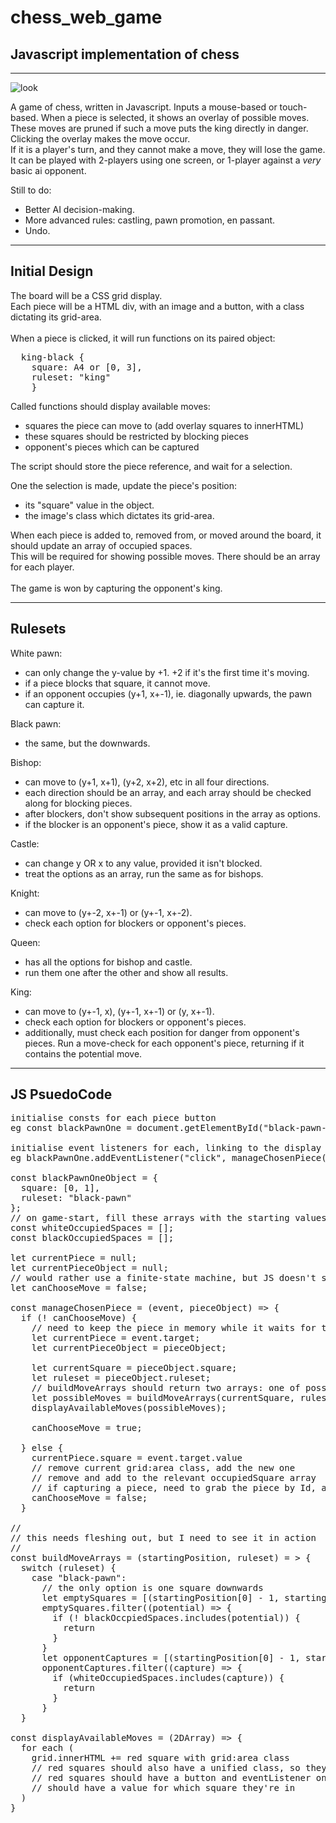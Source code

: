 # chess_web_game
## Javascript implementation of chess
-----------------------------------------------------------------------------------------------
![look](https://i.imgur.com/TD46qaj.png)<br>

A game of chess, written in Javascript. Inputs a mouse-based or touch-based. When a piece is selected, it shows an overlay of possible moves. These moves are pruned if such a move puts the king directly in danger. Clicking the overlay makes the move occur.<br>
If it is a player's turn, and they cannot make a move, they will lose the game.<br>
It can be played with 2-players using one screen, or 1-player against a <i>very</i> basic ai opponent.<br>

Still to do:
- Better AI decision-making.
- More advanced rules: castling, pawn promotion, en passant.
- Undo.

-----------------------------------------------------------------------------------------------
## Initial Design
The board will be a CSS grid display.<br>
Each piece will be a HTML div, with an image and a button, with a class dictating its grid-area.<br>
<br>
When a piece is clicked, it will run functions on its paired object:<br>
<pre>
  king-black {
    square: A4 or [0, 3],
    ruleset: "king"
    }
</pre>

Called functions should display available moves:
- squares the piece can move to (add overlay squares to innerHTML)
- these squares should be restricted by blocking pieces
- opponent's pieces which can be captured

The script should store the piece reference, and wait for a selection.<br>

One the selection is made, update the piece's position:
- its "square" value in the object.
- the image's class which dictates its grid-area.

When each piece is added to, removed from, or moved around the board, it should update an array of occupied spaces.<br>
This will be required for showing possible moves. There should be an array for each player.<br>
<br>
The game is won by capturing the opponent's king.

-----------------------------------------------------------------------------------------------
## Rulesets

White pawn:
- can only change the y-value by +1. +2 if it's the first time it's moving.
- if a piece blocks that square, it cannot move.
- if an opponent occupies (y+1, x+-1), ie. diagonally upwards, the pawn can capture it.

Black pawn:
- the same, but the downwards.

Bishop:
- can move to (y+1, x+1), (y+2, x+2), etc in all four directions.
- each direction should be an array, and each array should be checked along for blocking pieces.
- after blockers, don't show subsequent positions in the array as options.
- if the blocker is an opponent's piece, show it as a valid capture.

Castle:
- can change y OR x to any value, provided it isn't blocked.
- treat the options as an array, run the same as for bishops.

Knight:
- can move to (y+-2, x+-1) or (y+-1, x+-2).
- check each option for blockers or opponent's pieces.

Queen:
- has all the options for bishop and castle.
- run them one after the other and show all results.

King:
- can move to (y+-1, x), (y+-1, x+-1) or (y, x+-1).
- check each option for blockers or opponent's pieces.
- additionally, must check each position for danger from opponent's pieces. Run a move-check for each opponent's piece, returning if it contains the potential move.

-----------------------------------------------------------------------------------------------
## JS PsuedoCode
<pre>
initialise consts for each piece button
eg const blackPawnOne = document.getElementById("black-pawn-one");

initialise event listeners for each, linking to the display moves function, passing in its object
eg blackPawnOne.addEventListener("click", manageChosenPiece(event, blackPawnOneObject));

const blackPawnOneObject = {
  square: [0, 1],
  ruleset: "black-pawn"
};
// on game-start, fill these arrays with the starting values
const whiteOccupiedSpaces = [];
const blackOccupiedSpaces = [];

let currentPiece = null;
let currentPieceObject = null;
// would rather use a finite-state machine, but JS doesn't seem to support enums
let canChooseMove = false;

const manageChosenPiece = (event, pieceObject) => {
  if (! canChooseMove) {
    // need to keep the piece in memory while it waits for the move selection
    let currentPiece = event.target;
    let currentPieceObject = pieceObject;

    let currentSquare = pieceObject.square;
    let ruleset = pieceObject.ruleset;
    // buildMoveArrays should return two arrays: one of possible empty squares, and one of possible captures
    let possibleMoves = buildMoveArrays(currentSquare, ruleset);
    displayAvailableMoves(possibleMoves);
    
    canChooseMove = true;
    
  } else {
    currentPiece.square = event.target.value
    // remove current grid:area class, add the new one
    // remove and add to the relevant occupiedSquare array
    // if capturing a piece, need to grab the piece by Id, and remove it.
    canChooseMove = false;
  }

//
// this needs fleshing out, but I need to see it in action
//
const buildMoveArrays = (startingPosition, ruleset) = > {
  switch (ruleset) {
    case "black-pawn":
      // the only option is one square downwards
      let emptySquares = [(startingPosition[0] - 1, startingPosition[1])]
      emptySquares.filter((potential) => {
        if (! blackOccpiedSpaces.includes(potential)) {
          return
        }
      }        
      let opponentCaptures = [(startingPosition[0] - 1, startingPosition[1] + 1), (startingPosition[0] - 1, startingPosition[1] - 1)]
      opponentCaptures.filter((capture) => {
        if (whiteOccupiedSpaces.includes(capture)) {
          return
        }
      }
  }

const displayAvailableMoves = (2DArray) => {
  for each (
    grid.innerHTML += red square with grid:area class
    // red squares should also have a unified class, so they can be targeted for removal
    // red squares should have a button and eventListener on creation
    // should have a value for which square they're in
  )
}
